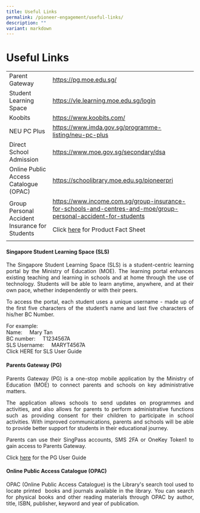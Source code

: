 ```yaml
---
title: Useful Links
permalink: /pioneer-engagement/useful-links/
description: ""
variant: markdown
---
```

# Useful Links

<table>
<tbody>
<tr>
<td>Parent Gateway</td>
<td><a href="https://pg.moe.edu.sg/">https://pg.moe.edu.sg/</a></td>
</tr>
<tr>
<td>Student Learning Space</td>
<td><a href="https://vle.learning.moe.edu.sg/login">https://vle.learning.moe.edu.sg/login</a></td>
</tr>
<tr>
<td>Koobits</td>
<td><a href="https://www.koobits.com/">https://www.koobits.com/</a></td>
</tr>
<tr>
<td>NEU PC Plus</td>
<td><a href="https://www.imda.gov.sg/programme-listing/neu-pc-plus">https://www.imda.gov.sg/programme-listing/neu-pc-plus</a></td>
</tr>
<tr>
<td>Direct School Admission</td>
<td><a href="https://www.moe.gov.sg/secondary/dsa">https://www.moe.gov.sg/secondary/dsa</a></td>
</tr>
<tr>
<td>Online Public Access Catalogue (OPAC)</td>
<td><a href="https://schoolibrary.moe.edu.sg/pioneerpri">https://schoolibrary.moe.edu.sg/pioneerpri</a></td>
</tr>
<tr>
<td>Group Personal Accident Insurance for Students</td>
<td><a href="https://www.income.com.sg/group-insurance-for-schools-and-centres-and-moe/group-personal-accident-for-students">https://www.income.com.sg/group-insurance-for-schools-and-centres-and-moe/group-personal-accident-for-students</a><br>

Click <a href="/files/Attachments/Product_Fact_Sheet.pdf">here</a> for Product Fact Sheet</td>
</tr>
</tbody>
</table>


#### Singapore Student Learning Space (SLS)

<p align="Justify">The Singapore Student Learning Space (SLS) is a student-centric learning portal by the Ministry of Education (MOE). The learning portal enhances existing teaching and learning in schools and at home through the use of technology. Students will be able to learn anytime, anywhere, and at their own pace, whether independently or with their peers.</p>

<p align="Justify">To access the portal, each student uses a unique username - made up of the first five characters of the student’s name and last five characters of his/her BC Number.</p>

For example:<br>
Name: &nbsp; &nbsp; Mary Tan<br>
BC number: &nbsp; &nbsp; T1234567A<br>
SLS Username: &nbsp; &nbsp; MARYT4567A<br>
Click HERE for SLS User Guide

#### Parents Gateway (PG)

<p align="Justify">Parents Gateway (PG) is a one-stop mobile application by the Ministry of Education (MOE) to connect parents and schools on key administrative matters.</p>

<p align="Justify">The application allows schools to send updates on programmes and activities, and also allows for parents to perform administrative functions such as providing consent for their children to participate in school activities. With improved communications, parents and schools will be able to provide better support for students in their educational journey.</p>

<p align="Justify">Parents can use their SingPass accounts, SMS 2FA or OneKey Token1 to gain access to Parents Gateway.</p>

Click [here](/files/Parents-Gateway-User-Guide.pdf) for the PG User Guide

#### Online Public Access Catalogue (OPAC)

<p align="Justify">OPAC (Online Public Access Catalogue) is the Library's search tool used to locate printed&nbsp; books and journals available in the library. You can search for physical books and other reading materials through OPAC by author, title, ISBN, publisher, keyword and year of publication.</p>